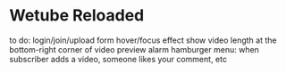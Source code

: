 # Wetube Reloaded

to do:
login/join/upload form hover/focus effect
show video length at the bottom-right corner of video preview
alarm hamburger menu: when subscriber adds a video, someone likes your comment, etc
